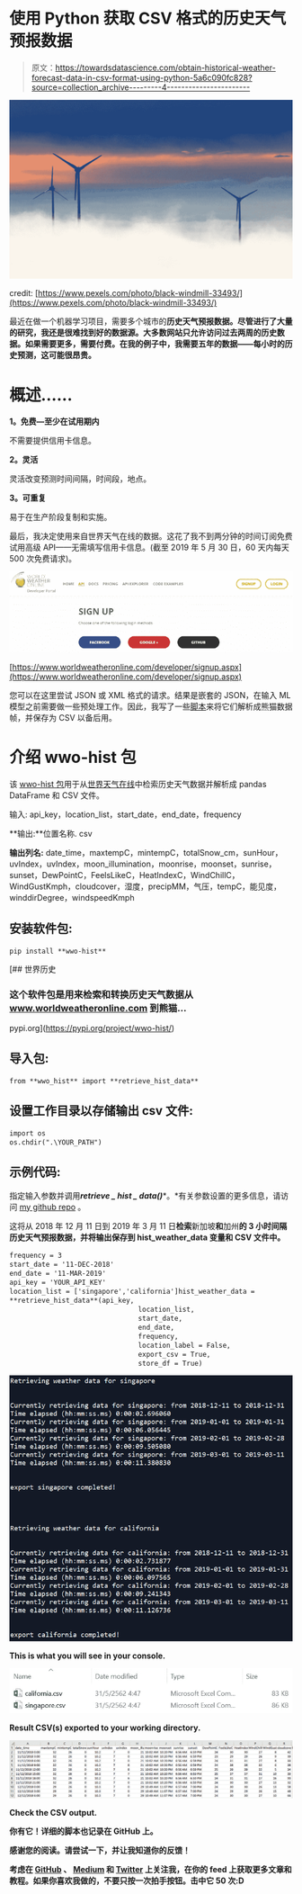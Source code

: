 # 使用 Python 获取 CSV 格式的历史天气预报数据

> 原文：<https://towardsdatascience.com/obtain-historical-weather-forecast-data-in-csv-format-using-python-5a6c090fc828?source=collection_archive---------4----------------------->

![](img/cc18c3baf26ef77aeaa09b691583dc43.png)

credit: [https://www.pexels.com/photo/black-windmill-33493/](https://www.pexels.com/photo/black-windmill-33493/)

最近在做一个机器学习项目，需要多个城市的**历史天气预报数据。尽管进行了大量的研究，我还是很难找到好的数据源。大多数网站只允许访问过去两周的历史数据。如果需要更多，需要付费。在我的例子中，我需要五年的数据——每小时的历史预测，这可能很昂贵。**

# **概述……**

**1。免费—至少在试用期内**

不需要提供信用卡信息。

**2。灵活**

灵活改变预测时间间隔，时间段，地点。

**3。可重复**

易于在生产阶段复制和实施。

最后，我决定使用来自世界天气在线的数据。这花了我不到两分钟的时间订阅免费试用高级 API——无需填写信用卡信息。(截至 2019 年 5 月 30 日，60 天内每天 500 次免费请求)。

![](img/2f11b3ff266c915b85df1e0bc8c3b683.png)

[https://www.worldweatheronline.com/developer/signup.aspx](https://www.worldweatheronline.com/developer/signup.aspx)

您可以在这里尝试 JSON 或 XML 格式的请求。结果是嵌套的 JSON，在输入 ML 模型之前需要做一些预处理工作。因此，我写了一些[脚本](https://github.com/ekapope/WorldWeatherOnline)来将它们解析成熊猫数据帧，并保存为 CSV 以备后用。

# 介绍 wwo-hist 包

该 [wwo-hist 包](https://pypi.org/project/wwo-hist/)用于从[世界天气在线](https://www.worldweatheronline.com/developer/api/historical-weather-api.aspx)中检索历史天气数据并解析成 pandas DataFrame 和 CSV 文件。

输入: api_key，location_list，start_date，end_date，frequency

**输出:**位置名称. csv

**输出列名:** date_time，maxtempC，mintempC，totalSnow_cm，sunHour，uvIndex，uvIndex，moon_illumination，moonrise，moonset，sunrise，sunset，DewPointC，FeelsLikeC，HeatIndexC，WindChillC，WindGustKmph，cloudcover，湿度，precipMM，气压，tempC，能见度，winddirDegree，windspeedKmph

## 安装软件包:

```
pip install **wwo-hist**
```

[](https://pypi.org/project/wwo-hist/) [## 世界历史

### 这个软件包是用来检索和转换历史天气数据从 www.worldweatheronline.com 到熊猫…

pypi.org](https://pypi.org/project/wwo-hist/) 

## 导入包:

```
from **wwo_hist** import **retrieve_hist_data**
```

## 设置工作目录以存储输出 csv 文件:

```
import os
os.chdir(".\YOUR_PATH")
```

## **示例代码:**

指定输入参数并调用***retrieve _ hist _ data()****。*有关参数设置的更多信息，请访问 [my github repo](https://github.com/ekapope/WorldWeatherOnline) 。

这将从 2018 年 12 月 11 日到 2019 年 3 月 11 日**检索**新加坡**和**加州**的 **3 小时间隔**历史天气预报数据，并将输出保存到 hist_weather_data 变量和 **CSV** 文件中。**

```
frequency = 3
start_date = '11-DEC-2018'
end_date = '11-MAR-2019'
api_key = 'YOUR_API_KEY'
location_list = ['singapore','california']hist_weather_data = **retrieve_hist_data**(api_key,
                                location_list,
                                start_date,
                                end_date,
                                frequency,
                                location_label = False,
                                export_csv = True,
                                store_df = True)
```

**![](img/9ad9b0cdf5cbcb8b5527ee5cc912ad67.png)**

**This is what you will see in your console.**

**![](img/f9eb89c0cb2651dbe09ef3ffefd926ef.png)**

**Result CSV(s) exported to your working directory.**

**![](img/8a56c50a67535b91ce5b9843ba2ab0ee.png)**

**Check the CSV output.**

**你有它！详细的脚本也记录在 GitHub 上。**

**感谢您的阅读。请尝试一下，并让我知道你的反馈！**

**考虑在 [GitHub](https://github.com/ekapope) 、 [Medium](https://medium.com/@ekapope.v) 和 [Twitter](https://twitter.com/EkapopeV) 上关注我，在你的 feed 上获取更多文章和教程。如果你喜欢我做的，不要只按一次拍手按钮。击中它 50 次:D**